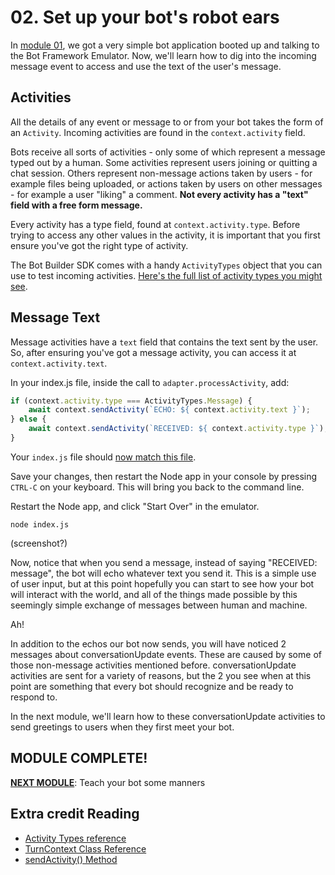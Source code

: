 # 02. Set up your bot's robot ears

In [module 01](../01.setup), we got a very simple bot application booted up and talking to the Bot Framework Emulator.
Now, we'll learn how to dig into the incoming message event to access and use the text of the user's message.

## Activities

All the details of any event or message to or from your bot takes the form of an `Activity`.  Incoming activities are
found in the `context.activity` field. 

Bots receive all sorts of activities - only some of which represent a message typed out by a human. Some activities represent users joining or quitting a chat session. Others represent non-message actions taken by users - for example files being uploaded, or actions taken by users on other messages - for example a user "liking" a comment. **Not every activity has a "text" field with a free form message.**

Every activity has a type field, found at `context.activity.type`. Before trying to access any other values in the activity, it is important that you first ensure you've got the right type of activity.

The Bot Builder SDK comes with a handy `ActivityTypes` object that you can use to test incoming activities. [Here's the full list of activity types you might see](https://docs.microsoft.com/en-us/javascript/api/botframework-schema/activitytypes?view=botbuilder-ts-latest).

## Message Text

Message activities have a `text` field that contains the text sent by the user. So, after ensuring you've got a message activity, you can access it at `context.activity.text`.

In your index.js file, inside the call to `adapter.processActivity`, add:

```javascript
if (context.activity.type === ActivityTypes.Message) {
    await context.sendActivity(`ECHO: ${ context.activity.text }`);
} else {
    await context.sendActivity(`RECEIVED: ${ context.activity.type }`);
}
```

Your `index.js` file should [now match this file](index.js).

Save your changes, then  restart the Node app in your console by pressing `CTRL-C` on your keyboard. This will bring you back to the command line.

<!-- TODO: Do we maybe want to use the Visual Studio built in console? Could we make the instructions more specific? -->

Restart the Node app, and click "Start Over" in the emulator.

```
node index.js
```

(screenshot?)

Now, notice that when you send a message, instead of saying "RECEIVED: message", the bot will echo whatever text you send it.
This is a simple use of user input, but at this point hopefully you can start to see how your bot will interact with the world,
and all of the things made possible by this seemingly simple exchange of messages between human and machine.

Ah!

In addition to the echos our bot now sends, you will have noticed 2 messages about conversationUpdate events. These are caused by some of those non-message activities mentioned before. conversationUpdate activities are sent for a variety of reasons, but the 2 you see when at this point are something that every bot should recognize and be ready to respond to.

In the next module, we'll learn how to these conversationUpdate activities to send greetings to users when they first meet your bot.

## MODULE COMPLETE!

**[NEXT MODULE](../03.welcome_bot)**: Teach your bot some manners

## Extra credit Reading

* [Activity Types reference](https://docs.microsoft.com/en-us/javascript/api/botframework-schema/activitytypes?view=botbuilder-ts-latest)
* [TurnContext Class Reference](https://docs.microsoft.com/en-us/javascript/api/botbuilder-core/turncontext?view=botbuilder-ts-latest)
* [sendActivity() Method](https://docs.microsoft.com/en-us/javascript/api/botbuilder-core/turncontext?view=botbuilder-ts-latest#sendactivity)